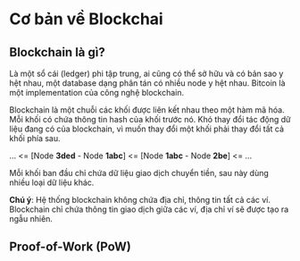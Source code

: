# Cơ bản về Blockchai
## Blockchain là gì?
Là một sổ cái (ledger) phi tập trung, ai cũng có thể sở hữu và có bản sao y hệt nhau, một database dạng phân tán có nhiều node y hệt nhau. Bitcoin là một implementation của công nghệ blockchain.

Blockchain là một chuỗi các khối được liên kết nhau theo một hàm mã hóa. Mỗi khối có chứa thông tin hash của khối trước nó. Khó thay đổi tác động dữ liệu đang có của blockchain, vì muốn thay đổi một khối phải thay đổi tất cả khối phía sau.

... <= [Node **3ded** - Node **1abc**] <= [Node **1abc** - Node **2be**] <= ...

Mỗi khối ban đầu chỉ chứa dữ liệu giao dịch chuyển tiền, sau này dùng nhiều loại dữ liệu khác.

**Chú ý**: Hệ thống blockchain không chứa địa chỉ, thông tin tất cả các ví. Blockchain chỉ chứa thông tin giao dịch giữa các ví, địa chỉ ví sẽ được tạo ra ngẫu nhiên.
## Proof-of-Work (PoW)

